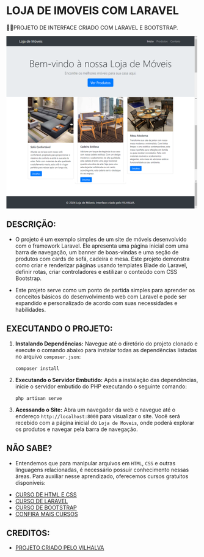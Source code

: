 # LOJA DE IMOVEIS COM LARAVEL
👨‍🏫PROJETO DE INTERFACE CRIADO COM LARAVEL E BOOTSTRAP.

<img src="./IMAGENS/FOTO_1.png" align="center" width="500"> <br> 
<img src="./IMAGENS/FOTO_2.png" align="center" width="500"> <br> 
<img src="./IMAGENS/FOTO_3.png" align="center" width="500"> <br> 

## DESCRIÇÃO:
- O projeto é um exemplo simples de um site de móveis desenvolvido com o framework Laravel. Ele apresenta uma página inicial com uma barra de navegação, um banner de boas-vindas e uma seção de produtos com cards de sofá, cadeira e mesa. Este projeto demonstra como criar e renderizar páginas usando templates Blade do Laravel, definir rotas, criar controladores e estilizar o conteúdo com CSS Bootstrap.

- Este projeto serve como um ponto de partida simples para aprender os conceitos básicos do desenvolvimento web com Laravel e pode ser expandido e personalizado de acordo com suas necessidades e habilidades.

## EXECUTANDO O PROJETO:
1. **Instalando Dependências:**
   Navegue até o diretório do projeto clonado e execute o comando abaixo para instalar todas as dependências listadas no arquivo `composer.json`:
   ```
   composer install
   ```

2. **Executando o Servidor Embutido:**
   Após a instalação das dependências, inicie o servidor embutido do PHP executando o seguinte comando:
   ```
   php artisan serve
   ```

3. **Acessando o Site:**
   Abra um navegador da web e navegue até o endereço `http://localhost:8000` para visualizar o site. Você será recebido com a página inicial do `Loja de Moveis`, onde poderá explorar os produtos e navegar pela barra de navegação.

## NÃO SABE?
- Entendemos que para manipular arquivos em `HTML`, `CSS` e outras linguagens relacionadas, é necessário possuir conhecimento nessas áreas. Para auxiliar nesse aprendizado, oferecemos cursos gratuitos disponíveis:
* [CURSO DE HTML E CSS](https://github.com/VILHALVA/CURSO-DE-HTML-E-CSS)
* [CURSO DE LARAVEL](https://github.com/VILHALVA/CURSO-DE-LARAVEL)
* [CURSO DE BOOTSTRAP](https://github.com/VILHALVA/CURSO-DE-BOOTSTRAP)
* [CONFIRA MAIS CURSOS](https://github.com/VILHALVA?tab=repositories&q=+topic:CURSO)

## CREDITOS:
- [PROJETO CRIADO PELO VILHALVA](https://github.com/VILHALVA)



